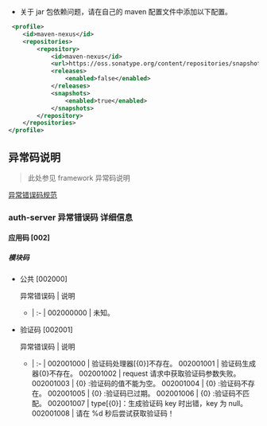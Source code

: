 
- 关于 jar 包依赖问题，请在自己的 maven 配置文件中添加以下配置。

```xml
 <profile>
    <id>maven-nexus</id>
    <repositories>
        <repository>
            <id>maven-nexus</id>
            <url>https://oss.sonatype.org/content/repositories/snapshots/</url>
            <releases>
                <enabled>false</enabled>
            </releases>
            <snapshots>
                <enabled>true</enabled>
            </snapshots>
        </repository>
    </repositories>
</profile>
```



## 异常码说明

> 此处参见 framework 异常码说明

[ 异常错误码规范 ](https://github.com/hiColors/framework/wiki/%E5%BC%82%E5%B8%B8%E7%A0%81%E8%A7%84%E5%88%99%E8%AF%B4%E6%98%8E)


### auth-server 异常错误码 详细信息

#### 应用码 [002]

##### 模块码

- 公共 [002000]

    异常错误码 | 说明
    - | :- |
    002000000 | 未知。
  
    
- 验证码 [002001]

    异常错误码 | 说明
    - | :- |
    002001000 | 验证码处理器[{0}]不存在。
    002001001 | 验证码生成器{0}不存在。
    002001002 | request 请求中获取验证码参数失败。
    002001003 | {0} :验证码的值不能为空。
    002001004 | {0} :验证码不存在。
    002001005 | {0} :验证码已过期。
    002001006 | {0} :验证码不匹配。
    002001007 | type[{0}]：生成验证码 key 时出错，key 为 null。
    002001008 | 请在 %d 秒后尝试获取验证码！